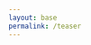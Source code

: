 ```yaml
---
layout: base
permalink: /teaser
---
```



<body>
    <style>
        #video-container-yt {
            position: relative;
            margin: auto;
            height: 0;
            /* padding-bottom: calc(56.25% * 0.90); */
            width: 720px;
            height: 400px;
        }
        #video-container-vm {
            position: relative;
        }
        .video {
            position: absolute;
            top: 0;
            left: 0;
            width: 100%;
            height: 100%;
        }

        /* ************************************* */
        .rubi_btn {
            background-color: var(--accent_red_2);
            border-radius: 7px;
            color: white;
            padding: 7px 12px;
            border: none;
            cursor: pointer;
            font-size: 1em;
            margin-top: 10px;
        }
        .rubi_btn:hover {
            filter: brightness(115%);
        }
        .rubi_input {
            padding: 7px 12px;
            border-radius: 7px;
            border: 1px solid var(--accent_red_2);
            margin-top: 10px;
            color: #303030;
        }
    </style>


    <!-- ################################################################## -->
    <section>
        <h1>Teaser</h1>
        <div>
            <div id="password-container" style="margin: 20px auto;">
                <input class="rubi_input" type="password" id="password" placeholder="Enter password">
                <button class="rubi_btn" onclick="checkPassword()">Submit</button>
            </div>
            <div id="video-container-yt" style="display: block;">
                <iframe
                width="720" height="400" 
                frameborder="0" allowfullscreen
                class="video"
                iv_load_policy="3"
                src="https://www.youtube.com/embed/ngMNZAJsP0c?modestbranding=1&rel=0&controls=0"
                origin="RubideBarrio" widget_referrer="RubideBarrio"></iframe>
            </div>
        </div>
    </section>


    <section>
        <div id="video-container-vm">
            <iframe 
                src="https://player.vimeo.com/video/347119375"
                byline="false" portrait="false" title="false"
                vimeo_logo="false" color="var(--accent_red_1)"
                width="720" height="400" 
                frameborder="0" allow="autoplay; fullscreen" 
                allowfullscreen>
            </iframe>
        </div>
    </section>
    
        
    <script src="https://cdnjs.cloudflare.com/ajax/libs/crypto-js/4.1.1/crypto-js.min.js"></script>
    <script>
        function checkPassword() {
            const password = document.getElementById('password').value;
            const hashedPassword = CryptoJS.SHA256(password).toString();
            const correctHashedPassword = '6c179f21e6f62b629055d8ab40f454ed02e48b68563913473b857d3638e23b28';

            if (hashedPassword === correctHashedPassword) {
                document.getElementById('video-container').style.display = 'block';
                document.getElementById('password-container').style.display = 'none';
            } else {
                alert('Incorrect password. Please try again.');
            }
        }
    </script>

    
</body>

